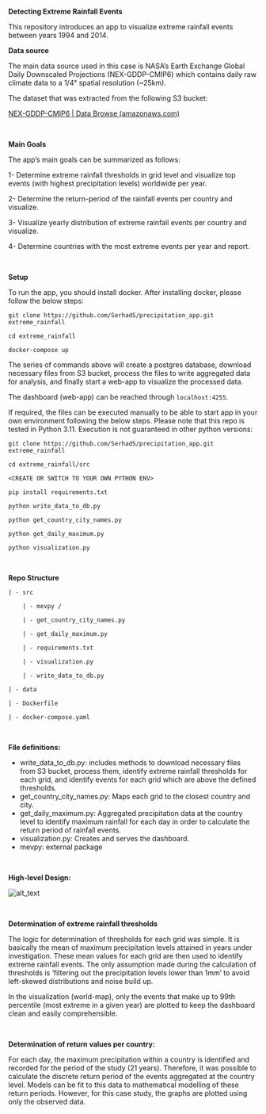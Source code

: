 **Detecting Extreme Rainfall Events**

This repository introduces an app to visualize extreme rainfall events between years 1994 and 2014.

**Data source**

The main data source used in this case is NASA’s Earth Exchange Global Daily Downscaled Projections (NEX-GDDP-CMIP6) which contains daily raw climate data to a 1/4° spatial resolution (~25km).

The dataset that was extracted from the following S3 bucket:

[NEX-GDDP-CMIP6 | Data Browse (amazonaws.com)](https://nex-gddp-cmip6.s3.us-west-2.amazonaws.com/index.html#NEX-GDDP-CMIP6/ACCESS-CM2/historical/r1i1p1f1/pr/)


<br>

**Main Goals**

The app’s main goals can be summarized as follows:

1- Determine extreme rainfall thresholds in grid level and visualize top events (with highest precipitation levels) worldwide per year.

2- Determine the return-period of the rainfall events per country and visualize.

3- Visualize yearly distribution of extreme rainfall events per country and visualize.

4- Determine countries with the most extreme events per year and report.

<br>

**Setup**

To run the app, you should install docker. After installing docker, please follow the below steps:

```git clone https://github.com/SerhadS/precipitation_app.git extreme_rainfall```

```cd extreme_rainfall```

```docker-compose up```

The series of commands above will create a postgres database, download necessary files from S3 bucket, process the files to write aggregated data for analysis, and finally start a web-app to visualize the processed data.

The dashboard (web-app) can be reached through ```localhost:4255```.

If required, the files can be executed manually to be able to start app in your own environment following the below steps. Please note that this repo is tested in Python 3.11. Execution is not guaranteed in other python versions:

```git clone https://github.com/SerhadS/precipitation_app.git extreme_rainfall```

```cd extreme_rainfall/src```

```<CREATE OR SWITCH TO YOUR OWN PYTHON ENV>```

```pip install requirements.txt```

```python write_data_to_db.py```

```python get_country_city_names.py```

```python get_daily_maximum.py```

```python visualization.py```

<br>

**Repo Structure**

    | - src

        | - mevpy /

        | - get_country_city_names.py

        | - get_daily_maximum.py

        | - requirements.txt

        | - visualization.py

        | - write_data_to_db.py 

    | - data

    | - Dockerfile

    | - docker-compose.yaml


<br>

**File definitions:**



* write_data_to_db.py: includes methods to download necessary files from S3 bucket, process them, identify extreme rainfall thresholds for each grid, and identify events for each grid which are above the defined thresholds.
* get_country_city_names.py: Maps each grid to the closest country and city.
* get_daily_maximum.py: Aggregated precipitation data at the country level to identify maximum rainfall for each day in order to calculate the return period of rainfall events.
* visualization.py: Creates and serves the dashboard.
* mevpy: external package

<br>

**High-level Design:**


![alt_text](data/image1.jpg "image_tooltip")

<br>

**Determination of extreme rainfall thresholds**

The logic for determination of thresholds for each grid was simple. It is basically the mean of maximum precipitation levels attained in years under investigation. These mean values for each grid are then used to identify extreme rainfall events. The only assumption made during the calculation of thresholds is ‘filtering out the precipitation levels lower than 1mm’ to avoid left-skewed distributions and noise build up. 

In the visualization (world-map), only the events that make up to 99th percentile (most extreme in a given year) are plotted to keep the dashboard clean and easily comprehensible.

<br>

**Determination of return values per country:**

For each day, the maximum precipitation within a country is identified and recorded for the period of the study (21 years). Therefore, it was possible to calculate the discrete return period of the events aggregated at the country level. Models can be fit to this data to mathematical modelling of these return periods. However, for this case study, the graphs are plotted using only the observed data.